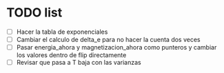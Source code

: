 # TODO list
- [ ] Hacer la tabla de exponenciales
- [ ] Cambiar el calculo de delta_e para no hacer la cuenta dos veces
- [ ] Pasar energia_ahora y magnetizacion_ahora como punteros y cambiar los valores dentro de flip directamente
- [ ] Revisar que pasa a T baja con las varianzas
